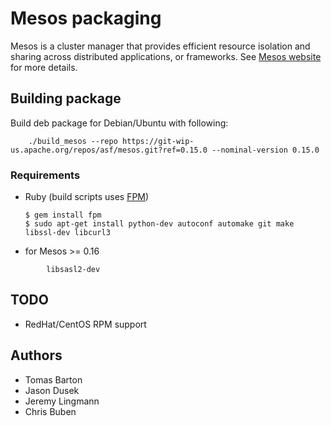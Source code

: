 # Mesos packaging

Mesos is a cluster manager that provides efficient resource isolation and sharing across distributed applications, or frameworks.  See [Mesos website](http://mesos.apache.org/) for more details.


## Building package

Build deb package for Debian/Ubuntu with following:

        ./build_mesos --repo https://git-wip-us.apache.org/repos/asf/mesos.git?ref=0.15.0 --nominal-version 0.15.0

### Requirements

  * Ruby (build scripts uses [FPM](https://github.com/jordansissel/fpm))

    ```
    $ gem install fpm
    $ sudo apt-get install python-dev autoconf automake git make libssl-dev libcurl3
    ```

  * for Mesos >= 0.16

```
        libsasl2-dev
```

## TODO

   * RedHat/CentOS RPM support

## Authors

   * Tomas Barton
   * Jason Dusek
   * Jeremy Lingmann
   * Chris Buben

